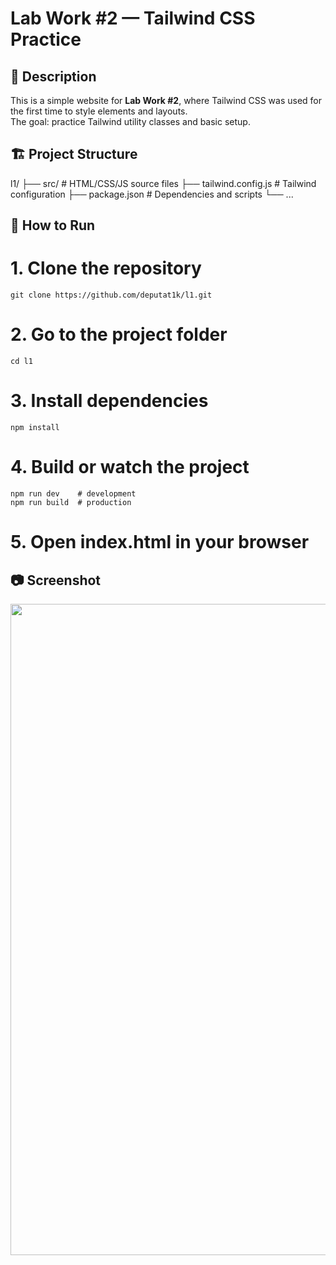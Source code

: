 # Lab Work #2 — Tailwind CSS Practice

## 📘 Description

This is a simple website for **Lab Work #2**, where Tailwind CSS was used for the first time to style elements and layouts.  
The goal: practice Tailwind utility classes and basic setup.

## 🏗 Project Structure

l1/
├── src/ # HTML/CSS/JS source files
├── tailwind.config.js # Tailwind configuration
├── package.json # Dependencies and scripts
└── ...



## 🚀 How to Run


# 1. Clone the repository
```
git clone https://github.com/deputat1k/l1.git
```
# 2. Go to the project folder
```
cd l1
```
# 3. Install dependencies
```
npm install
```
# 4. Build or watch the project
```
npm run dev    # development
npm run build  # production
```
# 5. Open index.html in your browser

## 📷 Screenshot

<p align="center">
 <img width="1887" height="1042" alt="image" src="https://github.com/user-attachments/assets/7681bfab-ea4b-4590-a48e-4014f32f78a8" />
</p>
